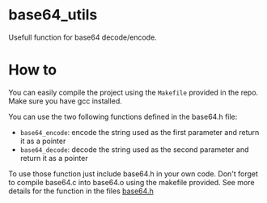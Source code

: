# base64_utils
Usefull function for base64 decode/encode.

# How to

You can easily compile the project using the `Makefile` provided in the repo. Make sure you have gcc installed.

You can use the two following functions defined in the base64.h file:
- `base64_encode`: encode the string used as the first parameter and return it as a pointer  
-  `base64_decode`: decode the string used as the second parameter and return it as a pointer  

To use those function just include base64.h in your own code. Don't forget to compile base64.c into base64.o using the makefile provided.
See more details for the function in the files [base64.h](base64.h)
